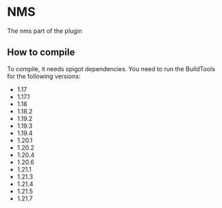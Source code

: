 # NMS

The nms part of the plugin

## How to compile

To compile, it needs spigot dependencies.
You need to run the BuildTools for the following versions:

- 1.17
- 1.17.1
- 1.18
- 1.18.2
- 1.19.2
- 1.19.3
- 1.19.4
- 1.20.1
- 1.20.2
- 1.20.4
- 1.20.6
- 1.21.1
- 1.21.3
- 1.21.4
- 1.21.5
- 1.21.7

